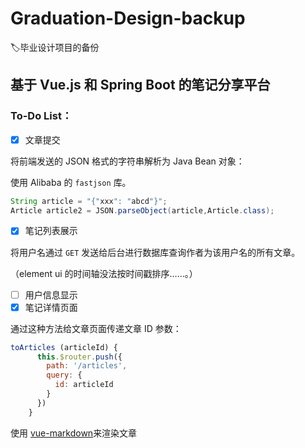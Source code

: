 # Graduation-Design-backup
:label:毕业设计项目的备份
## 基于 Vue.js 和 Spring Boot 的笔记分享平台
### To-Do List：

- [x] 文章提交

将前端发送的 JSON 格式的字符串解析为 Java Bean 对象：

使用 Alibaba 的 `fastjson` 库。

```java
String article = "{"xxx": "abcd"}";
Article article2 = JSON.parseObject(article,Article.class);
```

- [x] 笔记列表展示

将用户名通过 `GET` 发送给后台进行数据库查询作者为该用户名的所有文章。

（element ui 的时间轴没法按时间戳排序……。）

- [ ] 用户信息显示
- [x] 笔记详情页面

通过这种方法给文章页面传递文章 ID 参数：

```javascript
toArticles (articleId) {
      this.$router.push({
        path: '/articles',
        query: {
          id: articleId
        }
      })
    }
```

使用 [vue-markdown](https://github.com/miaolz123/vue-markdown)来渲染文章
